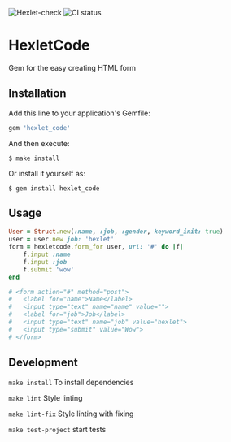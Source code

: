 ![Hexlet-check](https://github.com/yarrman2/rails-project-63/actions/workflows/hexlet-check.yml/badge.svg)
![CI status](https://github.com/yarrman2/rails-project-63/actions/workflows/main.yml/badge.svg)

# HexletCode

Gem for the easy creating HTML form 

## Installation

Add this line to your application's Gemfile:

```ruby
gem 'hexlet_code'
```

And then execute:

    $ make install

Or install it yourself as:

    $ gem install hexlet_code

## Usage

```ruby 
User = Struct.new(:name, :job, :gender, keyword_init: true)
user = user.new job: 'hexlet'
form = hexletcode.form_for user, url: '#' do |f|
    f.input :name
    f.input :job
    f.submit 'wow'
end

# <form action="#" method="post">
#   <label for="name">Name</label>
#   <input type="text" name="name" value="">
#   <label for="job">Job</label>
#   <input type="text" name="job" value="hexlet">
#   <input type="submit" value="Wow">
# </form>

```

## Development

```make install```
To install dependencies

```make lint```
Style linting

```make lint-fix```
Style linting with fixing

```make test-project```
start tests
